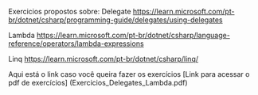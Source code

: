Exercicios propostos sobre:
Delegate
https://learn.microsoft.com/pt-br/dotnet/csharp/programming-guide/delegates/using-delegates

Lambda
https://learn.microsoft.com/pt-br/dotnet/csharp/language-reference/operators/lambda-expressions

Linq
https://learn.microsoft.com/pt-br/dotnet/csharp/linq/

Aqui está o link caso você queira fazer os exercícios
[Link para acessar o pdf de exercícios] (Exercicios_Delegates_Lambda.pdf)

